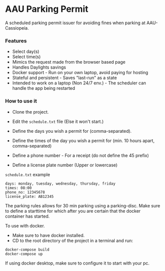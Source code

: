 # AAU Parking Permit
A scheduled parking permit issuer for avoiding fines when parking at AAU-Cassiopeia.


### Features
* Select day(s)
* Select time(s)
* Mimics the request made from the browser based page 
* Handles Daylights savings
* Docker support - Run on your own laptop, avoid paying for hosting
* Stateful and persistent - Saves "last-run" as a state
* Intended to work on a laptop (Non 24/7 env.) - The scheduler can handle the app being restarted

### How to use it

- Clone the project.
- Edit the `schedule.txt` file (Else it won't start.)

- Define the days you wish a permit for (comma-separated).
- Define the times of the day you wish a permit for (min. 10 hours apart, comma-separated)
- Define a phone number - For a receipt (do not define the 45 prefix)
- Define a license plate number (Upper or lowercase)

`schedule.txt` example
```
days: monday, tuesday, wednesday, thursday, friday
times: 08:00
phone_no: 12345678
license_plate: AB12345
```
The parking rules allows for 30 min parking using a parking-disc. Make sure to define a starttime for which after you are certain that the docker container has started.

To use with docker.
* Make sure to have docker installed.
* CD to the root directory of the project in a terminal and run:

```
docker-compose build
docker-compose up
```

If using docker desktop, make sure to configure it to start with your pc.
